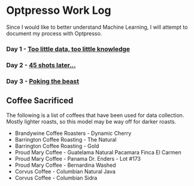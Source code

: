 # Optpresso Work Log

Since I would like to better understand Machine Learning, I will attempt to document my process with Optpresso.


### Day 1 - [Too little data, too little knowledge](day1.md)


### Day 2 - [45 shots later...](day2.md)

### Day 3 - [Poking the beast](day3.md)



## Coffee Sacrificed

The following is a list of coffees that have been used for data collection. Mostly lighter roasts, so this model may be way off for darker roasts.

* Brandywine Coffee Roasters - Dynamic Cherry
* Barrington Coffee Roasting - The Natural
* Barrington Coffee Roasting - Gold
* Proud Mary Coffee - Guatelama Natural Pacamara Finca El Carmen
* Proud Mary Coffee - Panama  Dr. Enders - Lot #173
* Proud Mary Coffee - Bernardina Washed
* Corvus Coffee - Columbian Natural Java
* Corvus Coffee - Columbian Sidra
